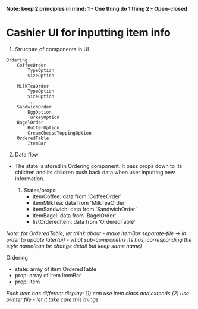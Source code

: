 
**Note: keep 2 principles in mind: 
	1 - One thing do 1 thing
	2 - Open-closed**

# Cashier UI for inputting item info


1. Structure of components in UI

```
Ordering 
	CoffeeOrder
		TypeOption
		SizeOption
		...
	MilkTeaOrder
		TypeOption
		SizeOption
		...
	SandwichOrder
		EggOption
		TurkeyOption
	BagelOrder
		ButterOption
		CreamCheeseToppingOption
	OrderedTable
		ItemBar
```

2. Data flow
- The state is stored in Ordering component. It pass props down to its children and its children push back data when user inputting new information.

	1. States/props:
		- itemCoffee: data from 'CoffeeOrder'
		- itemMilkTea: data from 'MilkTeaOrder'
		- itemSandwich: data from 'SandwichOrder'
		- itemBagel: data from 'BagelOrder'
		- listOrderedItem: data from 'OrderedTable'

*Note: for OrderedTable, let think about 
	- make ItemBar separate-file -> in order to update later(ui)
	- what sub-componetns its has, corresponding the style name(can be change detail but keep same name)*

Ordering 
- state: array of item
OrderedTable
- prop: array of item
ItemBar
- prop: item

*Each item has different display: 
(1) can use item class and extends
(2) use printer file - let it take care this things*
